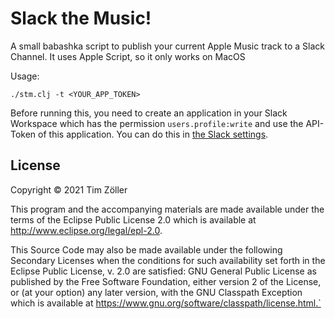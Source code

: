 # Slack the Music!

A small babashka script to publish your current Apple Music track to a Slack Channel.
It uses Apple Script, so it only works on MacOS

Usage:

`./stm.clj -t <YOUR_APP_TOKEN>`

Before running this, you need to create an application in your Slack Workspace which has the permission `users.profile:write` and use the API-Token of this application. You can do this in [the Slack settings](https://api.slack.com/apps?new_app=1).

## License

Copyright © 2021 Tim Zöller

This program and the accompanying materials are made available under the
terms of the Eclipse Public License 2.0 which is available at
http://www.eclipse.org/legal/epl-2.0.

This Source Code may also be made available under the following Secondary
Licenses when the conditions for such availability set forth in the Eclipse
Public License, v. 2.0 are satisfied: GNU General Public License as published by
the Free Software Foundation, either version 2 of the License, or (at your
option) any later version, with the GNU Classpath Exception which is available
at https://www.gnu.org/software/classpath/license.html.`
